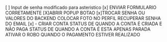 [ ] Input de senha modificado para asteristico
[x] ENVIAR FORMULARIO CORRETAMENTE
[X]ABRIR POPUP BOTAO
[x]TROCAR SENHA OU VALORES DO BACKEND
COLOCAR FOTO NO PERFIL
RECUPERAR SENHA DO EMAIL
[x] - CRIAR CONTA
STATUS DE QUANDO A CONTA É CRIADA E NÃO PAGA
STATUS DE QUANDO A CONTA É ESTA APENAS PARADA
ATIVAR O ROBO QUANDO O PAGAMENTO ESTIVER REALIZADO
